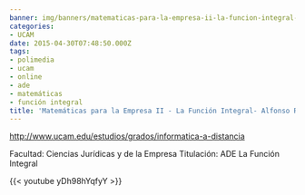 ```yaml
---
banner: img/banners/matematicas-para-la-empresa-ii-la-funcion-integral--alfonso-rosa.jpg
categories:
- UCAM
date: 2015-04-30T07:48:50.000Z
tags:
- polimedia
- ucam
- online
- ade
- matemáticas
- función integral
title: 'Matemáticas para la Empresa II - La Función Integral- Alfonso Rosa'
---
```


http://www.ucam.edu/estudios/grados/informatica-a-distancia

Facultad: Ciencias Jurídicas y de la Empresa
Titulación: ADE
La Función Integral

{{< youtube yDh98hYqfyY >}}
